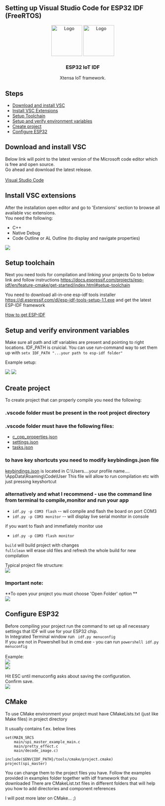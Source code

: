 ## Setting up Visual Studio Code for ESP32 IDF (FreeRTOS)


<p align="center">
    <img src="https://atmosphereiot.com/images/Third-Party-Logos/EspressifLogoFullGlow.png" alt="Logo" height=100 ><span width=50></span>
    <img src="https://code.visualstudio.com/assets/images/windows-logo.png" alt="Logo" width=100 >

  <h3 align="center">ESP32 IoT IDF</h3>

  <p align="center">
    Xtensa IoT framework.
  </p>
</p>

## Steps

- [Download and install VSC](#download-and-install-vsc)
- [Install VSC Extensions](#install-vsc-extensions)
- [Setup Toolchain](#setup-toolchain)
- [Setup and verify environment variables](#setup-and-verify-environment-variables)
- [Create project](#create-project)
- [Configure ESP32](#configure-esp32)

## Download and install VSC

Below link will point to the latest version of the Microsoft code editor which is free and open source. <br/>
Go ahead and download the latest release.<br/>
<br/>
<a href="https://code.visualstudio.com/"><span>Visual Studio Code</span></a>


## Install VSC extensions

After the installation open editor and go to 'Extensions' section to browse all available vsc extensions. <br/>
You need the following:<br/>

- C++
- Native Debug
- Code Outline or AL Outline (to display and navigate properties)

<img src="vsc-guide-1.bmp" >

## Setup toolchain

Next you need tools for compilation and linking your projects
Go to below link and follow instructions
https://docs.espressif.com/projects/esp-idf/en/feature-cmake/get-started/index.html#setup-toolchain

You need to download all-in-one esp-idf tools installer
<a href="https://dl.espressif.com/dl/esp-idf-tools-setup-1.1.exe">https://dl.espressif.com/dl/esp-idf-tools-setup-1.1.exe</a>
and get the latest ESP-IDF framework

<a href="https://docs.espressif.com/projects/esp-idf/en/feature-cmake/get-started/index.html#get-started-get-esp-idf">How to get ESP-IDF</a>

## Setup and verify environment variables

Make sure all path and idf variables are present and pointing to right locations. 
IDF_PATH is cruicial. 
You can use run-command way to set them up with `setx IDF_PATH "...your path to esp-idf folder"`

Example setup:
<br/>

<img src="vsc-guide-2.bmp" >
<img src="vsc-guide-3.bmp" >

## Create project

To create project that can properly compile you need the following:
### .vscode folder must be present in the root project directory

### .vscode folder must have the following files:
 - <a href=".vscode/c_cpp_properties.json">c_cpp_properties.json</a>
 - <a href=".vscode/settings.json">settings.json</a>
 - <a href=".vscode/tasks.json">tasks.json</a>

### to have key shortcuts you need to modify keybindings.json file
<a href="keybindings.json">keybindings.json</a> is located in C:\Users\....your profile name.... \AppData\Roaming\Code\User
  This file will allow to run compilation etc with just pressing keyshortcut

### alternatively and what I recommend - use the command line from terminal to compile,monitor and run your app
- `idf.py -p COM3 flash` -- wil compile and flash the board on port COM3
- `idf.py -p COM3 monitor` -- will display live serial monitor in console

if you want to flash and immefiately monitor use 
- `idf.py -p COM3 flash monitor`
 
`build` will build project with changes <br/>
`fullclean` will erase old files and refresh the whole build for new compilation <br/>

Typical project file structure: <br/>
<img src="vsc-guide-5.jpg">

### Important note:
**To open your project you must choose 'Open Folder' option ** <br/>
<img src="open-folder-menu.jpg">

## Configure ESP32

Before compiling your project run the command to set up all necessary settings that IDF will use for your ESP32 chip.<br/>
In Integrated Terminal window run ` idf.py menuconfig`<br/>
If you are not in Powershell but in cmd.exe - you can run `powershell idf.py menuconfig`<br/>
<br/>
Example:<br/>
<img src="vsc-guide-4.bmp" ><br/>
<img src="esp-configmenu.jpg" ><br/>

Hit ESC until menuconfig asks about saving the configuration.<br/>
Confirm save.<br/>
<img src="menu-done.jpg" ><br/>

## CMake 

To use CMake environment your project must have CMakeLists.txt (just like Make files) in project directory

It usually contains f.ex. below lines 

```
set(MAIN_SRCS
    main/spi_master_example_main.c
    main/pretty_effect.c
    main/decode_image.c)

include($ENV{IDF_PATH}/tools/cmake/project.cmake)
project(spi_master)
```

You can change them to the project files you have.
Follow the examples provided in examples folder together with idf framework that you downloaded
There are CMakeList.txt files in different folders that will help you how to add directories and component references

I will post more later on CMake... ;)






